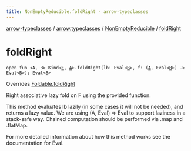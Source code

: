 ```yaml
---
title: NonEmptyReducible.foldRight - arrow-typeclasses
---
```


[arrow-typeclasses](../../index.html) / [arrow.typeclasses](../index.html) / [NonEmptyReducible](index.html) / [foldRight](./fold-right.html)

# foldRight

`open fun <A, B> Kind<`[`F`](index.html#F)`, `[`A`](fold-right.html#A)`>.foldRight(lb: Eval<`[`B`](fold-right.html#B)`>, f: (`[`A`](fold-right.html#A)`, Eval<`[`B`](fold-right.html#B)`>) -> Eval<`[`B`](fold-right.html#B)`>): Eval<`[`B`](fold-right.html#B)`>`

Overrides [Foldable.foldRight](../-foldable/fold-right.html)

Right associative lazy fold on F using the provided function.

This method evaluates lb lazily (in some cases it will not be needed), and returns a lazy value. We are using
(A, Eval) =&gt; Eval to support laziness in a stack-safe way. Chained computation should be performed via
.map and .flatMap.

For more detailed information about how this method works see the documentation for Eval.

